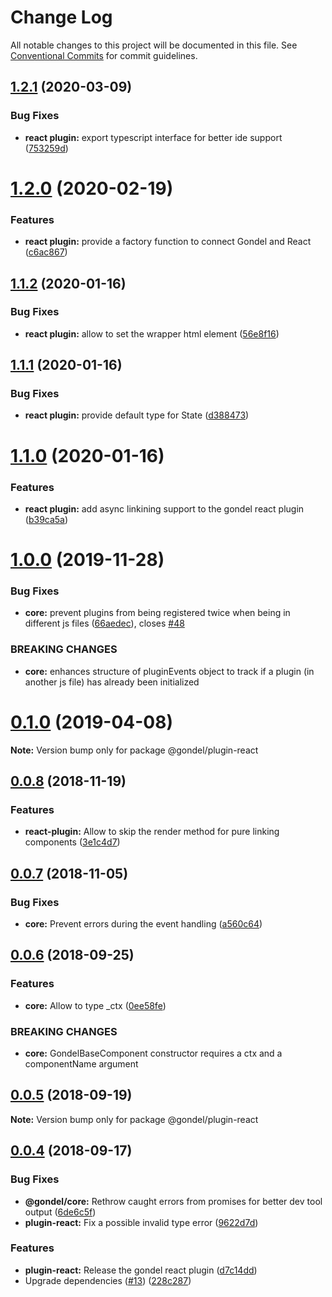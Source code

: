 # Change Log

All notable changes to this project will be documented in this file.
See [Conventional Commits](https://conventionalcommits.org) for commit guidelines.

## [1.2.1](https://github.com/namics/gondel/compare/v1.2.0...v1.2.1) (2020-03-09)


### Bug Fixes

* **react plugin:** export typescript interface for better ide support ([753259d](https://github.com/namics/gondel/commit/753259d45dbdf99c966bab937156db3a9ffae43d))





# [1.2.0](https://github.com/namics/gondel/compare/v1.1.2...v1.2.0) (2020-02-19)


### Features

* **react plugin:** provide a factory function to connect Gondel and React ([c6ac867](https://github.com/namics/gondel/commit/c6ac867ad9841f09d90dda18a9fbb77fb83f6dce))





## [1.1.2](https://github.com/namics/gondel/compare/v1.1.1...v1.1.2) (2020-01-16)


### Bug Fixes

* **react plugin:** allow to set the wrapper html element ([56e8f16](https://github.com/namics/gondel/commit/56e8f16))





## [1.1.1](https://github.com/namics/gondel/compare/v1.1.0...v1.1.1) (2020-01-16)


### Bug Fixes

* **react plugin:** provide default type for State ([d388473](https://github.com/namics/gondel/commit/d388473))





# [1.1.0](https://github.com/namics/gondel/compare/v1.0.0...v1.1.0) (2020-01-16)


### Features

* **react plugin:** add async linkining support to the gondel react plugin ([b39ca5a](https://github.com/namics/gondel/commit/b39ca5a))





# [1.0.0](https://github.com/namics/gondel/compare/v0.1.0...v1.0.0) (2019-11-28)


### Bug Fixes

* **core:** prevent plugins from being registered twice when being in different js files ([66aedec](https://github.com/namics/gondel/commit/66aedec)), closes [#48](https://github.com/namics/gondel/issues/48)


### BREAKING CHANGES

* **core:** enhances structure of pluginEvents object to track if a plugin (in another js file) has already been initialized





# [0.1.0](https://github.com/namics/gondel/compare/v0.0.8...v0.1.0) (2019-04-08)

**Note:** Version bump only for package @gondel/plugin-react





## [0.0.8](https://github.com/namics/gondel/compare/v0.0.7...v0.0.8) (2018-11-19)


### Features

* **react-plugin:** Allow to skip the render method for pure linking components ([3e1c4d7](https://github.com/namics/gondel/commit/3e1c4d7))





## [0.0.7](https://github.com/namics/gondel/compare/v0.0.6...v0.0.7) (2018-11-05)


### Bug Fixes

* **core:** Prevent errors during the event handling ([a560c64](https://github.com/namics/gondel/commit/a560c64))





<a name="0.0.6"></a>
## [0.0.6](https://github.com/namics/gondel/compare/v0.0.5...v0.0.6) (2018-09-25)


### Features

* **core:** Allow to type _ctx ([0ee58fe](https://github.com/namics/gondel/commit/0ee58fe))


### BREAKING CHANGES

* **core:** GondelBaseComponent constructor requires a ctx and a componentName argument





<a name="0.0.5"></a>
## [0.0.5](https://github.com/namics/gondel/compare/v0.0.4...v0.0.5) (2018-09-19)

**Note:** Version bump only for package @gondel/plugin-react





<a name="0.0.4"></a>
## [0.0.4](https://github.com/namics/gondel/compare/v0.0.1...v0.0.4) (2018-09-17)


### Bug Fixes

* **@gondel/core:** Rethrow caught errors from promises for better dev tool output ([6de6c5f](https://github.com/namics/gondel/commit/6de6c5f))
* **plugin-react:** Fix a possible invalid type error ([9622d7d](https://github.com/namics/gondel/commit/9622d7d))


### Features

* **plugin-react:** Release the gondel react plugin ([d7c14dd](https://github.com/namics/gondel/commit/d7c14dd))
* Upgrade dependencies ([#13](https://github.com/namics/gondel/issues/13)) ([228c287](https://github.com/namics/gondel/commit/228c287))

